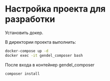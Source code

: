 # Настройка проекта для разработки

Установить докер.

В директории проекта выполнить:
```bash
docker-compose up -d
docker exec -it gendel_composer bash
```
После входа в контейнер gendel_composer
```bash
composer install
```